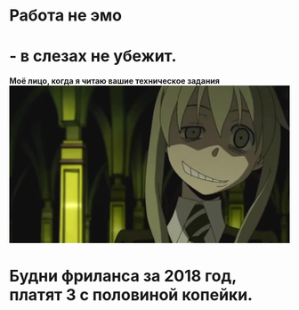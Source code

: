 # Работа не эмо 
# - в слезах не убежит.

**Моё лицо, когда я читаю вашие техническое задания**
![Моё лицо, когда я читаю ваши ТЗ](https://github.com/HorusHeresyHeretic/Anaconda-Fly-Jupyter/blob/master/FreeLance_Manga/PokerFace.png)

# Будни фриланса за 2018 год, платят 3 с половиной копейки.
